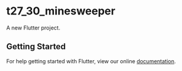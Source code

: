 # t27_30_minesweeper

A new Flutter project.

## Getting Started

For help getting started with Flutter, view our online
[documentation](https://flutter.io/).
